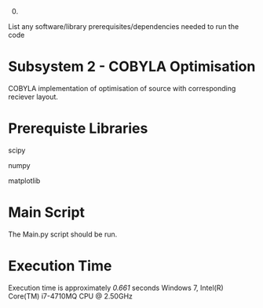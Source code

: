 0.
List any software/library prerequisites/dependencies needed to run the code

# Subsystem 2 - COBYLA Optimisation

COBYLA implementation of optimisation of source with corresponding reciever layout. 

# Prerequiste Libraries

scipy

numpy 

matplotlib

# Main Script

The Main.py script should be run.

# Execution Time
Execution time is approximately *0.661* seconds
Windows 7, Intel(R) Core(TM) i7-4710MQ CPU @ 2.50GHz
